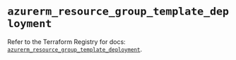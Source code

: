 # `azurerm_resource_group_template_deployment`

Refer to the Terraform Registry for docs: [`azurerm_resource_group_template_deployment`](https://registry.terraform.io/providers/hashicorp/azurerm/4.50.0/docs/resources/resource_group_template_deployment).
